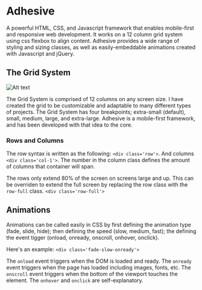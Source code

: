 # Adhesive
A powerful HTML, CSS, and Javascript framework that enables mobile-first and responsive web development. It works on a 12 column grid system using css flexbox to align content. Adhesive provides a wide range of styling and sizing classes, as well as easily-embeddable animations created with Javascript and jQuery.

## The Grid System
![Alt text](https://www.rushu.rush.edu/sites/default/files/Rush-12-grid-thumb.png)

The Grid System is comprised of 12 columns on any screen size. I have created the grid to be customizable and adaptable to many different types of projects. The Grid System has four breakpoints; extra-small (default), small, medium, large, and extra-large. Adhesive is a mobile-first framework, and has been developed with that idea to the core.

### Rows and Columns
The row syntax is written as the following: ```<div class='row'>```. And columns ```<div class='col-1'>```. The number in the column class defines the amount of columns that container will span.

The rows only extend 80% of the screen on screens large and up. This can be overriden to extend the full screen by replacing the row class with the ```row-full``` class. ```<div class='row-full'>```

## Animations
Animations can be called easily in CSS by first defining the animation type (fade, slide, hide); then defining the speed (slow, medium, fast); the defining the event tigger (onload, onready, onscroll, onhover, onclick).

Here's an example: ```<div class='fade-slow-onready'>```

The ```onload``` event triggers when the DOM is loaded and ready. The ```onready``` event triggers when the page has loaded including images, fonts, etc. The ```onscroll``` event triggers when the bottom of the viewport touches the element. The ```onhover``` and ```onclick``` are self-explanatory.
